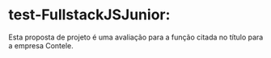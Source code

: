 # test-FullstackJSJunior:

Esta proposta de projeto é uma avaliação para a função citada no título para a empresa Contele.

